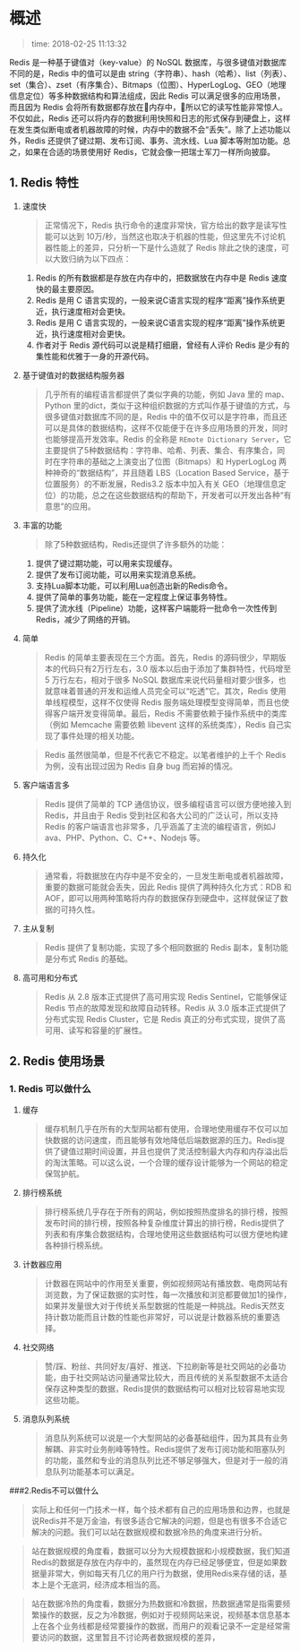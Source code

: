 # 概述
>time: 2018-02-25 11:13:32  

Redis 是一种基于键值对（key-value）的 NoSQL 数据库，与很多键值对数据库不同的是，Redis 中的值可以是由 string（字符串）、hash（哈希）、list（列表）、set（集合）、zset（有序集合）、Bitmaps（位图）、HyperLogLog、GEO（地理信息定位）等多种数据结构和算法组成，因此 Redis 可以满足很多的应用场景，而且因为 Redis 会将所有数据都存放在内存中，所以它的读写性能非常惊人。不仅如此，Redis 还可以将内存的数据利用快照和日志的形式保存到硬盘上，这样在发生类似断电或者机器故障的时候，内存中的数据不会“丢失”。除了上述功能以外，Redis 还提供了键过期、发布订阅、事务、流水线、Lua 脚本等附加功能。总之，如果在合适的场景使用好 Redis，它就会像一把瑞士军刀一样所向披靡。

## 1. Redis 特性 
1. 速度快
    >正常情况下，Redis 执行命令的速度非常快，官方给出的数字是读写性能可以达到 10万/秒，当然这也取决于机器的性能，但这里先不讨论机器性能上的差异，只分析一下是什么造就了 Redis 除此之快的速度，可以大致归纳为以下四点：
    1. Redis 的所有数据都是存放在内存中的，把数据放在内存中是 Redis 速度快的最主要原因。
    1. Redis 是用 C 语言实现的，一般来说C语言实现的程序“距离”操作系统更近，执行速度相对会更快。
    1. Redis 是用 C 语言实现的，一般来说C语言实现的程序“距离”操作系统更近，执行速度相对会更快。
    1. 作者对于 Redis 源代码可以说是精打细磨，曾经有人评价 Redis 是少有的集性能和优雅于一身的开源代码。
1. 基于键值对的数据结构服务器
    >几乎所有的编程语言都提供了类似字典的功能，例如 Java 里的 map、Python 里的dict，类似于这种组织数据的方式叫作基于键值的方式，与很多键值对数据库不同的是，Redis 中的值不仅可以是字符串，而且还可以是具体的数据结构，这样不仅能便于在许多应用场景的开发，同时也能够提高开发效率。Redis 的全称是 `REmote Dictionary Server`，它主要提供了5种数据结构：字符串、哈希、列表、集合、有序集合，同时在字符串的基础之上演变出了位图（Bitmaps）和 HyperLogLog 两种神奇的“数据结构”，并且随着 LBS（Location Based Service，基于位置服务）的不断发展，Redis3.2 版本中加入有关 GEO（地理信息定位）的功能，总之在这些数据结构的帮助下，开发者可以开发出各种“有意思”的应用。

1. 丰富的功能
    >除了5种数据结构，Redis还提供了许多额外的功能：
    1. 提供了键过期功能，可以用来实现缓存。
    1. 提供了发布订阅功能，可以用来实现消息系统。
    1. 支持Lua脚本功能，可以利用Lua创造出新的Redis命令。
    1. 提供了简单的事务功能，能在一定程度上保证事务特性。
    1. 提供了流水线（Pipeline）功能，这样客户端能将一批命令一次性传到Redis，减少了网络的开销。
1. 简单
    >Redis 的简单主要表现在三个方面。首先，Redis 的源码很少，早期版本的代码只有2万行左右，3.0 版本以后由于添加了集群特性，代码增至 5 万行左右，相对于很多 NoSQL 数据库来说代码量相对要少很多，也就意味着普通的开发和运维人员完全可以“吃透”它。其次，Redis 使用单线程模型，这样不仅使得 Redis 服务端处理模型变得简单，而且也使得客户端开发变得简单。最后，Redis 不需要依赖于操作系统中的类库（例如 Memcache 需要依赖 libevent 这样的系统类库），Redis 自己实现了事件处理的相关功能。

    >Redis 虽然很简单，但是不代表它不稳定。以笔者维护的上千个 Redis 为例，没有出现过因为 Redis 自身 bug 而宕掉的情况。

1. 客户端语言多
    >Redis 提供了简单的 TCP 通信协议，很多编程语言可以很方便地接入到 Redis，并且由于 Redis 受到社区和各大公司的广泛认可，所以支持 Redis 的客户端语言也非常多，几乎涵盖了主流的编程语言，例如J ava、PHP、Python、C、C++、Nodejs 等。

1. 持久化
    >通常看，将数据放在内存中是不安全的，一旦发生断电或者机器故障，重要的数据可能就会丢失，因此 Redis 提供了两种持久化方式：RDB 和 AOF，即可以用两种策略将内存的数据保存到硬盘中，这样就保证了数据的可持久性。

1. 主从复制
    >Redis 提供了复制功能，实现了多个相同数据的 Redis 副本，复制功能是分布式 Redis 的基础。

1. 高可用和分布式
    >Redis 从 2.8 版本正式提供了高可用实现 Redis Sentinel，它能够保证 Redis 节点的故障发现和故障自动转移。Redis 从 3.0 版本正式提供了分布式实现 Redis Cluster，它是 Redis 真正的分布式实现，提供了高可用、读写和容量的扩展性。

## 2. Redis 使用场景
### 1. Redis 可以做什么
1. 缓存
    >缓存机制几乎在所有的大型网站都有使用，合理地使用缓存不仅可以加快数据的访问速度，而且能够有效地降低后端数据源的压力。Redis提供了键值过期时间设置，并且也提供了灵活控制最大内存和内存溢出后的淘汰策略。可以这么说，一个合理的缓存设计能够为一个网站的稳定保驾护航。

1. 排行榜系统
    >排行榜系统几乎存在于所有的网站，例如按照热度排名的排行榜，按照发布时间的排行榜，按照各种复杂维度计算出的排行榜，Redis提供了列表和有序集合数据结构，合理地使用这些数据结构可以很方便地构建各种排行榜系统。

1. 计数器应用
    >计数器在网站中的作用至关重要，例如视频网站有播放数、电商网站有浏览数，为了保证数据的实时性，每一次播放和浏览都要做加1的操作，如果并发量很大对于传统关系型数据的性能是一种挑战。Redis天然支持计数功能而且计数的性能也非常好，可以说是计数器系统的重要选择。

1. 社交网络
    >赞/踩、粉丝、共同好友/喜好、推送、下拉刷新等是社交网站的必备功能，由于社交网站访问量通常比较大，而且传统的关系型数据不太适合保存这种类型的数据，Redis提供的数据结构可以相对比较容易地实现这些功能。

1. 消息队列系统
    >消息队列系统可以说是一个大型网站的必备基础组件，因为其具有业务解耦、非实时业务削峰等特性。Redis提供了发布订阅功能和阻塞队列的功能，虽然和专业的消息队列比还不够足够强大，但是对于一般的消息队列功能基本可以满足。

###2.Redis不可以做什么
>实际上和任何一门技术一样，每个技术都有自己的应用场景和边界，也就是说Redis并不是万金油，有很多适合它解决的问题，但是也有很多不合适它解决的问题。我们可以站在数据规模和数据冷热的角度来进行分析。

>站在数据规模的角度看，数据可以分为大规模数据和小规模数据，我们知道Redis的数据是存放在内存中的，虽然现在内存已经足够便宜，但是如果数据量非常大，例如每天有几亿的用户行为数据，使用Redis来存储的话，基本上是个无底洞，经济成本相当的高。

>站在数据冷热的角度看，数据分为热数据和冷数据，热数据通常是指需要频繁操作的数据，反之为冷数据，例如对于视频网站来说，视频基本信息基本上在各个业务线都是经常要操作的数据，而用户的观看记录不一定是经常需要访问的数据，这里暂且不讨论两者数据规模的差异，

